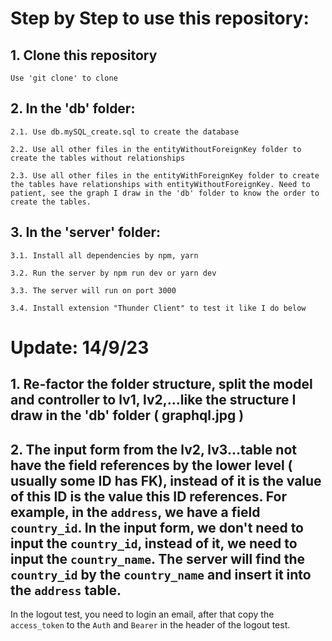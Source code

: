 # Step by Step to use this repository:
## 1. Clone this repository
    Use 'git clone' to clone
## 2. In the 'db' folder:
    2.1. Use db.mySQL_create.sql to create the database
    
    2.2. Use all other files in the entityWithoutForeignKey folder to create the tables without relationships
    
    2.3. Use all other files in the entityWithForeignKey folder to create the tables have relationships with entityWithoutForeignKey. Need to patient, see the graph I draw in the 'db' folder to know the order to create the tables.
## 3. In the 'server' folder:
    3.1. Install all dependencies by npm, yarn

    3.2. Run the server by npm run dev or yarn dev

    3.3. The server will run on port 3000

    3.4. Install extension "Thunder Client" to test it like I do below

# Update: 14/9/23
## 1. Re-factor the folder structure, split the model and controller to lv1, lv2,...like the structure I draw in the 'db' folder ( graphql.jpg )

## 2. The input form from the lv2, lv3...table not have the field references by the lower level ( usually some ID has FK), instead of it is the value of this ID is the value this ID references. For example, in the ``address``, we have a field ``country_id``. In the input form, we don't need to input the ``country_id``, instead of it, we need to input the ``country_name``. The server will find the ``country_id`` by the ``country_name`` and insert it into the ``address`` table.

In the logout test, you need to login an email, after that copy the ``access_token`` to the ``Auth`` and ``Bearer`` in the header of the logout test.
